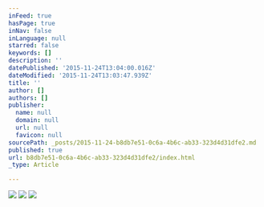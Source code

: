 ```yaml
---
inFeed: true
hasPage: true
inNav: false
inLanguage: null
starred: false
keywords: []
description: ''
datePublished: '2015-11-24T13:04:00.016Z'
dateModified: '2015-11-24T13:03:47.939Z'
title: ''
author: []
authors: []
publisher:
  name: null
  domain: null
  url: null
  favicon: null
sourcePath: _posts/2015-11-24-b8db7e51-0c6a-4b6c-ab33-323d4d31dfe2.md
published: true
url: b8db7e51-0c6a-4b6c-ab33-323d4d31dfe2/index.html
_type: Article

---
```

![](https://the-grid-user-content.s3-us-west-2.amazonaws.com/bce51371-58fb-4bf9-b845-5f4035eada07.JPG)
![](https://the-grid-user-content.s3-us-west-2.amazonaws.com/e8591aba-36b8-4bca-bea0-cb413c04ffa0.JPG)
![](https://the-grid-user-content.s3-us-west-2.amazonaws.com/eeb3f35e-9b3f-427d-9dcf-a16d905e1eb9.JPG)